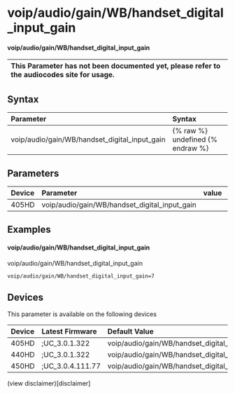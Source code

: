 ﻿---
description: voip/audio/gain/WB/handset_digital_input_gain
search:
    keywords: ['voip','audio','gain','WB','handset_digital_input_gain']
---

# voip/audio/gain/WB/handset_digital_input_gain

#### voip/audio/gain/WB/handset_digital_input_gain


| This Parameter has not been documented yet, please refer to the audiocodes site for usage.  |
| :--- |

## Syntax
| Parameter | Syntax |
| :--- | :--- |
|voip/audio/gain/WB/handset_digital_input_gain | {% raw %} undefined {% endraw %} |

## Parameters
|Device|Parameter|value|Description|
|:---|:---|:---|:---|
| 405HD | voip/audio/gain/WB/handset_digital_input_gain |  |  |

## Examples
#### voip/audio/gain/WB/handset_digital_input_gain

voip/audio/gain/WB/handset_digital_input_gain

```
voip/audio/gain/WB/handset_digital_input_gain=7
```

## Devices
This parameter is available on the following devices

| Device | Latest Firmware | Default Value |
|:---|:---|:---|
| 405HD | ;UC_3.0.1.322 | voip/audio/gain/WB/handset_digital_input_gain=7 
| 440HD | ;UC_3.0.1.322 | voip/audio/gain/WB/handset_digital_input_gain=5 
| 450HD | ;UC_3.0.4.111.77 | voip/audio/gain/WB/handset_digital_input_gain=5 

(view disclaimer)[disclaimer]
